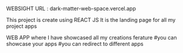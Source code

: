 WEBSIGHT URL : dark-matter-web-space.vercel.app


This project is create using REACT JS
It is the landing page for all my project apps





WEB APP 
where I have showcased all my creations 
ferature 
#you can showcase your apps 
#you can redirect to different apps
